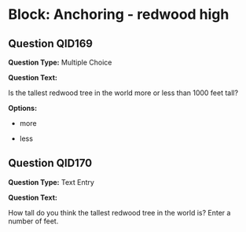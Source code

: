# Block: Anchoring - redwood high

## Question QID169
**Question Type:** Multiple Choice

**Question Text:**

Is the tallest redwood tree in the world more or less than 1000 feet tall?

**Options:**

* more

* less

## Question QID170
**Question Type:** Text Entry

**Question Text:**

How tall do you think the tallest redwood tree in the world is? Enter a number of feet.

